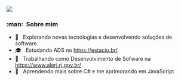 
![](https://komarev.com/ghpvc/?username=gustamdz&color=006bed)

<h3> :man: &nbsp;Sobre mim </h3>

- 🤔 &nbsp; Explorando novas tecnologias e desenvolvendo soluções de software.
- 🎓 &nbsp; Estudando ADS no <a>https://estacio.br/</a>.
- 💼 &nbsp; Trabalhando como Desenvolvimento de Sofware na <a>https://www.alerj.rj.gov.br/</a>
- 🌱 &nbsp; Aprendendo mais sobre C# e me aprimorando em JavaScript.
